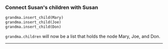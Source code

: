 
### Connect Susan's children with Susan

```Python
grandma.insert_child(Mary)
grandma.insert_child(Joe)
grandma.insert_child(Don)
```
`grandma.children` will now be a list that holds the node Mary, Joe, and Don. 

-------------------------------------------------

[for speaker]: <> (We have declared node objects for all of Susan's children but we have not indicated in our code that they are her children yet. In order to do so, we can use the `insert_child` function in the `Node` class on Susan's object.)

[for speaker]: <> (After making those 3 calls, grandma.children will now be a list that holds the node instances mary, joe, and don. We have essentially drawn edges between grandma and mary, grandma and joe, and grandma and don.)
